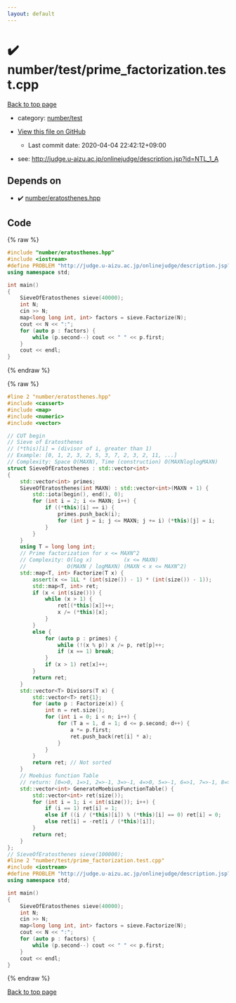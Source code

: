 ```yaml
---
layout: default
---
```


<!-- mathjax config similar to math.stackexchange -->
<script type="text/javascript" async
  src="https://cdnjs.cloudflare.com/ajax/libs/mathjax/2.7.5/MathJax.js?config=TeX-MML-AM_CHTML">
</script>
<script type="text/x-mathjax-config">
  MathJax.Hub.Config({
    TeX: { equationNumbers: { autoNumber: "AMS" }},
    tex2jax: {
      inlineMath: [ ['$','$'] ],
      processEscapes: true
    },
    "HTML-CSS": { matchFontHeight: false },
    displayAlign: "left",
    displayIndent: "2em"
  });
</script>

<script type="text/javascript" src="https://cdnjs.cloudflare.com/ajax/libs/jquery/3.4.1/jquery.min.js"></script>
<script src="https://cdn.jsdelivr.net/npm/jquery-balloon-js@1.1.2/jquery.balloon.min.js" integrity="sha256-ZEYs9VrgAeNuPvs15E39OsyOJaIkXEEt10fzxJ20+2I=" crossorigin="anonymous"></script>
<script type="text/javascript" src="../../../assets/js/copy-button.js"></script>
<link rel="stylesheet" href="../../../assets/css/copy-button.css" />


# :heavy_check_mark: number/test/prime_factorization.test.cpp

<a href="../../../index.html">Back to top page</a>

* category: <a href="../../../index.html#f11c31ed854a10cb04d51564b38e6849">number/test</a>
* <a href="{{ site.github.repository_url }}/blob/master/number/test/prime_factorization.test.cpp">View this file on GitHub</a>
    - Last commit date: 2020-04-04 22:42:12+09:00


* see: <a href="http://judge.u-aizu.ac.jp/onlinejudge/description.jsp?id=NTL_1_A">http://judge.u-aizu.ac.jp/onlinejudge/description.jsp?id=NTL_1_A</a>


## Depends on

* :heavy_check_mark: <a href="../../../library/number/eratosthenes.hpp.html">number/eratosthenes.hpp</a>


## Code

<a id="unbundled"></a>
{% raw %}
```cpp
#include "number/eratosthenes.hpp"
#include <iostream>
#define PROBLEM "http://judge.u-aizu.ac.jp/onlinejudge/description.jsp?id=NTL_1_A"
using namespace std;

int main()
{
    SieveOfEratosthenes sieve(40000);
    int N;
    cin >> N;
    map<long long int, int> factors = sieve.Factorize(N);
    cout << N << ":";
    for (auto p : factors) {
        while (p.second--) cout << " " << p.first;
    }
    cout << endl;
}

```
{% endraw %}

<a id="bundled"></a>
{% raw %}
```cpp
#line 2 "number/eratosthenes.hpp"
#include <cassert>
#include <map>
#include <numeric>
#include <vector>

// CUT begin
// Sieve of Eratosthenes
// (*this)[i] = (divisor of i, greater than 1)
// Example: [0, 1, 2, 3, 2, 5, 3, 7, 2, 3, 2, 11, ...]
// Complexity: Space O(MAXN), Time (construction) O(MAXNloglogMAXN)
struct SieveOfEratosthenes : std::vector<int>
{
    std::vector<int> primes;
    SieveOfEratosthenes(int MAXN) : std::vector<int>(MAXN + 1) {
        std::iota(begin(), end(), 0);
        for (int i = 2; i <= MAXN; i++) {
            if ((*this)[i] == i) {
                primes.push_back(i);
                for (int j = i; j <= MAXN; j += i) (*this)[j] = i;
            }
        }
    }
    using T = long long int;
    // Prime factorization for x <= MAXN^2
    // Complexity: O(log x)          (x <= MAXN)
    //             O(MAXN / logMAXN) (MAXN < x <= MAXN^2)
    std::map<T, int> Factorize(T x) {
        assert(x <= 1LL * (int(size()) - 1) * (int(size()) - 1));
        std::map<T, int> ret;
        if (x < int(size())) {
            while (x > 1) {
                ret[(*this)[x]]++;
                x /= (*this)[x];
            }
        }
        else {
            for (auto p : primes) {
                while (!(x % p)) x /= p, ret[p]++;
                if (x == 1) break;
            }
            if (x > 1) ret[x]++;
        }
        return ret;
    }
    std::vector<T> Divisors(T x) {
        std::vector<T> ret{1};
        for (auto p : Factorize(x)) {
            int n = ret.size();
            for (int i = 0; i < n; i++) {
                for (T a = 1, d = 1; d <= p.second; d++) {
                    a *= p.first;
                    ret.push_back(ret[i] * a);
                }
            }
        }
        return ret; // Not sorted
    }
    // Moebius function Table
    // return: [0=>0, 1=>1, 2=>-1, 3=>-1, 4=>0, 5=>-1, 6=>1, 7=>-1, 8=>0, ...]
    std::vector<int> GenerateMoebiusFunctionTable() {
        std::vector<int> ret(size());
        for (int i = 1; i < int(size()); i++) {
            if (i == 1) ret[i] = 1;
            else if ((i / (*this)[i]) % (*this)[i] == 0) ret[i] = 0;
            else ret[i] = -ret[i / (*this)[i]];
        }
        return ret;
    }
};
// SieveOfEratosthenes sieve(100000);
#line 2 "number/test/prime_factorization.test.cpp"
#include <iostream>
#define PROBLEM "http://judge.u-aizu.ac.jp/onlinejudge/description.jsp?id=NTL_1_A"
using namespace std;

int main()
{
    SieveOfEratosthenes sieve(40000);
    int N;
    cin >> N;
    map<long long int, int> factors = sieve.Factorize(N);
    cout << N << ":";
    for (auto p : factors) {
        while (p.second--) cout << " " << p.first;
    }
    cout << endl;
}

```
{% endraw %}

<a href="../../../index.html">Back to top page</a>

